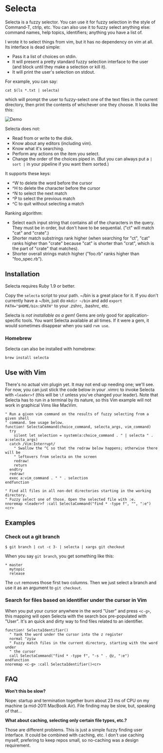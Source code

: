 # Selecta

Selecta is a fuzzy selector. You can use it for fuzzy selection in the style of
Command-T, ctrlp, etc. You can also use it to fuzzy select anything else:
command names, help topics, identifiers; anything you have a list of.

I wrote it to select things from vim, but it has no dependency on vim at all.
Its interface is dead simple:

* Pass it a list of choices on stdin.
* It will present a pretty standard fuzzy selection interface to the user (and
  block until they make a selection or kill it).
* It will print the user's selection on stdout.

For example, you can say:

```
cat $(ls *.txt | selecta)
```

which will prompt the user to fuzzy-select one of the text files in the current
directory, then print the contents of whichever one they choose. It looks like
this:

![Demo](https://raw.github.com/garybernhardt/selecta/master/demo.gif)

Selecta does not:

- Read from or write to the disk.
- Know about any editors (including vim).
- Know what it's searching.
- Perform any actions on the item you select.
- Change the order of the choices piped in. (But you can always put a `| sort
  |` in your pipeline if you want them sorted.)

It supports these keys:

- ^W to delete the word before the cursor
- ^H to delete the character before the cursor
- ^N to select the next match
- ^P to select the previous match
- ^C to quit without selecting a match

Ranking algorithm:

- Select each input string that contains all of the characters in the query.
  They must be in order, but don't have to be sequential. ("ct" will match
  "cat" and "crate".)
- Shorter match substrings rank higher (when searching for "ct", "cat" ranks
  higher than "crate" because "cat" is shorter than "crat", which is the part
  of "crate" that matches).
- Shorter overall strings match higher ("foo.rb" ranks higher than
  "foo_spec.rb").

## Installation

Selecta requires Ruby 1.9 or better.

Copy the `selecta` script to your path. ~/bin is a great place for it.
If you don't currently have a ~/bin, just do `mkdir ~/bin` and add
`export PATH="$HOME/bin:$PATH"` to your .zshrc, .bashrc, etc.

Selecta is *not installable as a gem*! Gems are only good for
application-specific tools. You want Selecta available at all times. If it were
a gem, it would sometimes disappear when you said `rvm use`.

### Homebrew

Selecta can also be installed with homebrew:

    brew install selecta

## Use with Vim

There's no actual vim plugin yet. It may not end up needing one; we'll see. For
now, you can just stick the code below in your .vimrc to invoke Selecta with
`<leader>f` (this will be `\f` unless you've changed your leader). Note that
Selecta has to run in a terminal by its nature, so this Vim example will not
work in graphical Vims like MacVim.

```vimscript
" Run a given vim command on the results of fuzzy selecting from a given shell
" command. See usage below.
function! SelectaCommand(choice_command, selecta_args, vim_command)
  try
    silent let selection = system(a:choice_command . " | selecta " . a:selecta_args)
  catch /Vim:Interrupt/
    " Swallow the ^C so that the redraw below happens; otherwise there will be
    " leftovers from selecta on the screen
    redraw!
    return
  endtry
  redraw!
  exec a:vim_command . " " . selection
endfunction

" Find all files in all non-dot directories starting in the working directory.
" Fuzzy select one of those. Open the selected file with :e.
nnoremap <leader>f :call SelectaCommand("find * -type f", "", ":e")<cr>
```

## Examples

### Check out a git branch

```
$ git branch | cut -c 3- | selecta | xargs git checkout
```

When you say `git branch`, you get something like this:

```
* master
  mytopic
  release
```

The `cut` removes those first two columns. Then we just select a branch and use
it as an argument to `git checkout`.

### Search for files based on identifier under the cursor in Vim

When you put your cursor anywhere in the word "User" and press `<c-g>`, this
mapping will open Selecta with the search box pre-populated with "User". It's
an quick and dirty way to find files related to an identifier.

```vimscript
function! SelectaIdentifier()
  " Yank the word under the cursor into the z register
  normal "zyiw
  " Fuzzy match files in the current directory, starting with the word under
  " the cursor
  call SelectaCommand("find * -type f", "-s " . @z, ":e")
endfunction
nnoremap <c-g> :call SelectaIdentifier()<cr>
```

## FAQ

**Won't this be slow?**

Nope: startup and termination together burn about 23 ms of CPU on my machine (a
mid-2011 MacBook Air). File finding may be slow, but, speaking of that...

**What about caching, selecting only certain file types, etc.?**

Those are different problems. This is just a simple fuzzy finding user
interface. It could be combined with caching, etc. I don't use caching myself,
prefering to keep repos small, so no-caching was a design requirement.
